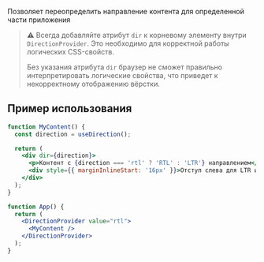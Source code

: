 Позволяет переопределить направление контента для определенной части приложения

> ⚠️ Всегда добавляйте атрибут `dir` к корневому элементу внутри `DirectionProvider`. Это необходимо для корректной работы логических CSS-свойств.
>
> Без указания атрибута `dir` браузер не сможет правильно интерпретировать логические свойства, что приведет к некорректному отображению вёрстки.

## Пример использования

```jsx static
function MyContent() {
  const direction = useDirection();

  return (
    <div dir={direction}>
      <p>Контент с {direction === 'rtl' ? 'RTL' : 'LTR'} направлением</p>
      <div style={{ marginInlineStart: '16px' }}>Отступ слева для LTR и справа для RTL</div>
    </div>
  );
}

function App() {
  return (
    <DirectionProvider value="rtl">
      <MyContent />
    </DirectionProvider>
  );
}
```
